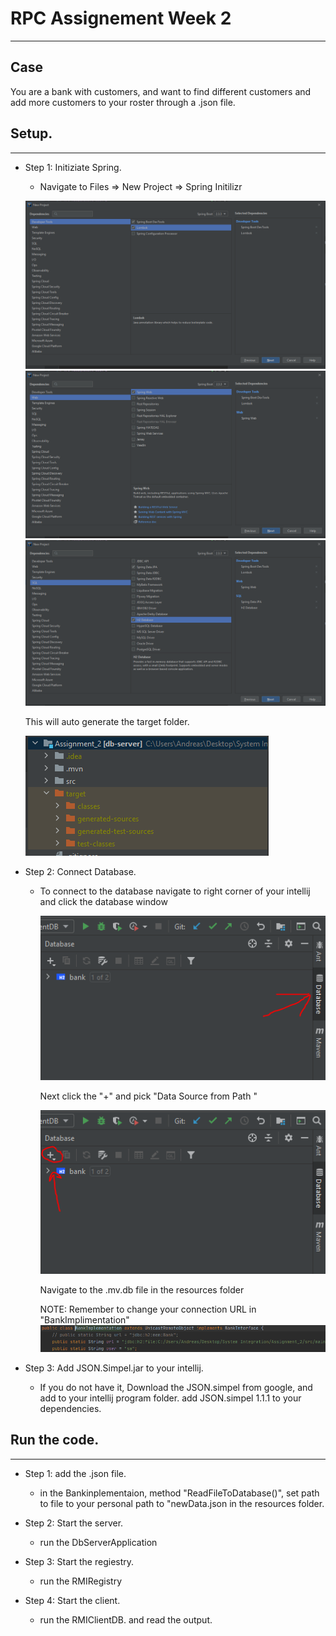 # RPC Assignement Week 2

___

## Case
   You are a bank with customers, and want to find different customers and add more
   customers to your roster through a .json file.
    
    
    
## Setup.

___

 - Step 1: Initiziate Spring.
    - Navigate to Files => New Project => Spring Initilizr
    
    ![Initilizr](ReadmeIMGs/newProject1.PNG)
    ![Initilizr](ReadmeIMGs/newProject2.PNG)
    ![Initilizr](ReadmeIMGs/newProject3.PNG)
    
    This will auto generate the target folder.
    
    ![Initilizr](ReadmeIMGs/TargetKlip.PNG)
 
 - Step 2: Connect Database.
    - To connect to the database navigate to right corner of your intellij and click the
      database window
      
      ![Initilizr](ReadmeIMGs/Database.PNG)
      
      Next click the "+" and pick "Data Source from Path "
      
      ![Initilizr](ReadmeIMGs/addbypath.PNG)
      
      Navigate to the .mv.db file in the resources folder
      
      NOTE: Remember to change your connection URL in "BankImplimentation" 
      ![Initilizr](ReadmeIMGs/urlpathdb.PNG)
      
 - Step 3: Add JSON.Simpel.jar to your intellij.
    - If you do not have it, Download the JSON.simpel from google, and add to your intellij program folder.
      add JSON.simpel 1.1.1 to your dependencies.
      
 
## Run the code.

___

- Step 1: add the .json file.
  - in the Bankinplementaion, method "ReadFileToDatabase()", set path to file to your 
    personal path to "newData.json in the resources folder.

- Step 2: Start the server.
  - run the DbServerApplication
  
- Step 3: Start the regiestry.
  - run the RMIRegistry

- Step 4: Start the client.
  - run the RMIClientDB. and read the output.

